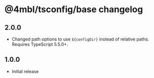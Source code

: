 # @4mbl/tsconfig/base changelog

## 2.0.0

* Changed path options to use `${configDir}` instead of relative paths. Requires TypeScript 5.5.0+.

## 1.0.0

* Initial release
